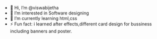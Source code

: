 - 👋 Hi, I’m @viswabijetha
- 👀 I’m interested in Software designing
- 🌱 I’m currently learning html,css
- ⚡ Fun fact: i learned after effects,different card design for bussiness including banners and poster.

<!---
viswabijetha/viswabijetha is a ✨ special ✨ repository because its `README.md` (this file) appears on your GitHub profile.
You can click the Preview link to take a look at your changes.
--->
